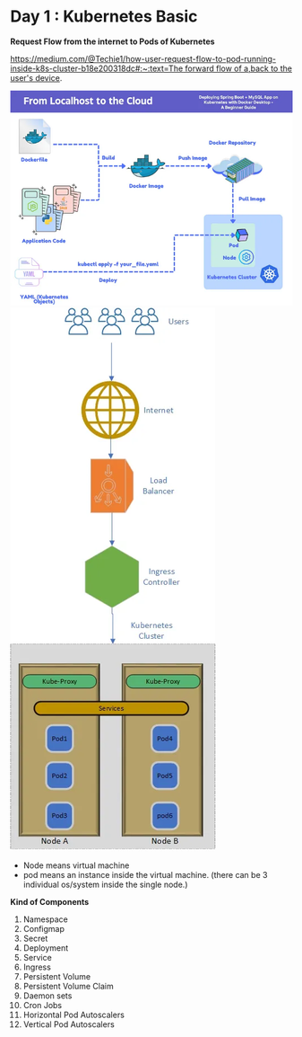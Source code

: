 # Day 1 : Kubernetes Basic

**Request Flow from the internet to Pods of Kubernetes**

[https://medium.com/@Techie1/how-user-request-flow-to-pod-running-inside-k8s-cluster-b18e200318dc#:~:text=The forward flow of a,back to the user's device](https://medium.com/@Techie1/how-user-request-flow-to-pod-running-inside-k8s-cluster-b18e200318dc#:~:text=The%20forward%20flow%20of%20a,back%20to%20the%20user's%20device).

![CI](./assets/1.webp)
![K8](./assets/2.webp)

- Node means virtual machine
- pod means an instance inside the virtual machine. (there can be 3 individual os/system inside the single node.)

**Kind of Components**

1. Namespace
2. Configmap
3. Secret
4. Deployment
5. Service
6. Ingress
7. Persistent Volume
8. Persistent Volume Claim
9. Daemon sets
10. Cron Jobs
11. Horizontal Pod Autoscalers
12. Vertical Pod Autoscalers
